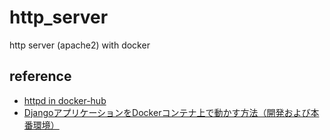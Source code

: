 http_server
===

http server (apache2) with docker

reference
---

* [httpd in docker-hub](https://hub.docker.com/_/httpd/)
* [DjangoアプリケーションをDockerコンテナ上で動かす方法（開発および本番環境）](https://qiita.com/The-town/items/b9310878e5938c606114)
